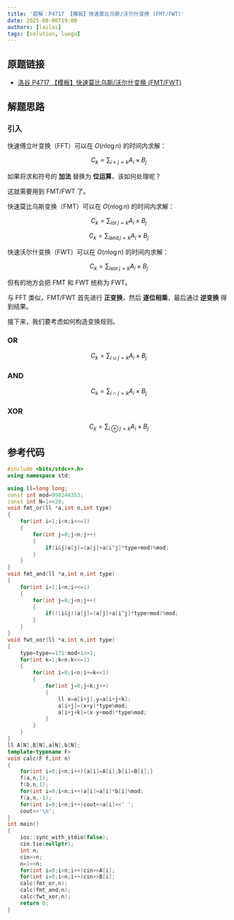 ```yaml
---
title: '题解：P4717 【模板】快速莫比乌斯/沃尔什变换 (FMT/FWT)'
date: 2025-08-06T19:00
authors: [lailai]
tags: [solution, luogu]
---
```


## 原题链接

- [洛谷 P4717 【模板】快速莫比乌斯/沃尔什变换 (FMT/FWT)](https://www.luogu.com.cn/problem/P4717)

<!-- truncate -->

## 解题思路

### 引入

快速傅立叶变换（FFT）可以在 $O(n\log n)$ 的时间内求解：

$$
C_k=\sum_{i+j=k}A_i\times B_j
$$

如果将求和符号的 **加法** 替换为 **位运算**，该如何处理呢？

这就需要用到 FMT/FWT 了。

快速莫比乌斯变换（FMT）可以在 $O(n\log n)$ 的时间内求解：

$$
C_k=\sum_{i\operatorname{or} j=k}A_i\times B_j
$$

$$
C_k=\sum_{i\operatorname{and} j=k}A_i\times B_j
$$

快速沃尔什变换（FWT）可以在 $O(n\log n)$ 的时间内求解：

$$
C_k=\sum_{i\operatorname{xor} j=k}A_i\times B_j
$$

但有的地方会把 FMT 和 FWT 统称为 FWT。

与 FFT 类似，FMT/FWT 首先进行 **正变换**，然后 **逐位相乘**，最后通过 **逆变换** 得到结果。

接下来，我们要考虑如何构造变换规则。

### OR

$$
C_k=\sum_{i\cup j=k}A_i\times B_j
$$

### AND

$$
C_k=\sum_{i\cap j=k}A_i\times B_j
$$

### XOR

$$
C_k=\sum_{i\oplus j=k}A_i\times B_j
$$

## 参考代码

```cpp
#include <bits/stdc++.h>
using namespace std;

using ll=long long;
const int mod=998244353;
const int N=1<<20;
void fmt_or(ll *a,int n,int type)
{
	for(int i=1;i<n;i<<=1)
	{
		for(int j=0;j<n;j++)
		{
			if(i&j)a[j]=(a[j]+a[i^j]*type+mod)%mod;
		}
	}
}
void fmt_and(ll *a,int n,int type)
{
	for(int i=1;i<n;i<<=1)
	{
		for(int j=0;j<n;j++)
		{
			if(!(i&j))a[j]=(a[j]+a[i^j]*type+mod)%mod;
		}
	}
}
void fwt_xor(ll *a,int n,int type)
{
	type=type==1?1:mod+1>>1;
	for(int k=1;k<n;k<<=1)
	{
		for(int i=0;i<n;i+=k<<1)
		{
			for(int j=0;j<k;j++)
			{
				ll x=a[i+j],y=a[i+j+k];
				a[i+j]=(x+y)*type%mod;
				a[i+j+k]=(x-y+mod)*type%mod;
			}
		}
	}
}
ll A[N],B[N],a[N],b[N];
template<typename F>
void calc(F f,int n)
{
	for(int i=0;i<n;i++){a[i]=A[i];b[i]=B[i];}
	f(a,n,1);
	f(b,n,1);
	for(int i=0;i<n;i++)a[i]=a[i]*b[i]%mod;
	f(a,n,-1);
	for(int i=0;i<n;i++)cout<<a[i]<<' ';
	cout<<'\n';
}
int main()
{
	ios::sync_with_stdio(false);
	cin.tie(nullptr);
	int n;
	cin>>n;
	n=1<<n;
	for(int i=0;i<n;i++)cin>>A[i];
	for(int i=0;i<n;i++)cin>>B[i];
	calc(fmt_or,n);
	calc(fmt_and,n);
	calc(fwt_xor,n);
	return 0;
}
```
